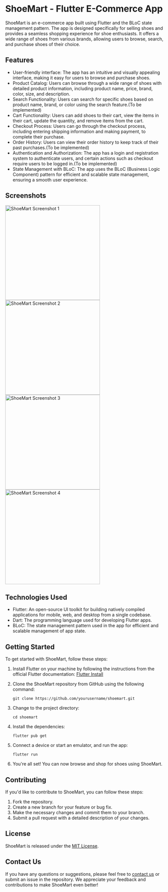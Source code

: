 # ShoeMart - Flutter E-Commerce App

ShoeMart is an e-commerce app built using Flutter and the BLoC state management pattern. The app is designed specifically for selling shoes and provides a seamless shopping experience for shoe enthusiasts. It offers a wide range of shoes from various brands, allowing users to browse, search, and purchase shoes of their choice.

## Features

- User-friendly interface: The app has an intuitive and visually appealing interface, making it easy for users to browse and purchase shoes.
- Product Catalog: Users can browse through a wide range of shoes with detailed product information, including product name, price, brand, color, size, and description.
- Search Functionality: Users can search for specific shoes based on product name, brand, or color using the search feature.(To be implemented)
- Cart Functionality: Users can add shoes to their cart, view the items in their cart, update the quantity, and remove items from the cart.
- Checkout Process: Users can go through the checkout process, including entering shipping information and making payment, to complete their purchase.
- Order History: Users can view their order history to keep track of their past purchases.(To be implemented)
- Authentication and Authorization: The app has a login and registration system to authenticate users, and certain actions such as checkout require users to be logged in.(To be implemented)
- State Management with BLoC: The app uses the BLoC (Business Logic Component) pattern for efficient and scalable state management, ensuring a smooth user experience.

## Screenshots
<img src="https://user-images.githubusercontent.com/74107418/234220930-b6cf18f0-2e03-4f4c-b92d-2177a8b8a407.png" width="300" alt="ShoeMart Screenshot 1"> 
<img src="https://user-images.githubusercontent.com/74107418/234220979-b48c1de9-1c5f-4a1b-9b94-4e51345c8809.png" width="300" alt="ShoeMart Screenshot 2"> 
<img src="https://user-images.githubusercontent.com/74107418/234220994-6813b570-7c1b-44fc-96c5-6e2b745d28f9.png" width="300" alt="ShoeMart Screenshot 3">
<img src="https://user-images.githubusercontent.com/74107418/234224705-3dc418ae-e67e-4720-960b-a3989e53018a.png" width="300" alt="ShoeMart Screenshot 4">



## Technologies Used

- Flutter: An open-source UI toolkit for building natively compiled applications for mobile, web, and desktop from a single codebase.
- Dart: The programming language used for developing Flutter apps.
- BLoC: The state management pattern used in the app for efficient and scalable management of app state.

## Getting Started

To get started with ShoeMart, follow these steps:

1. Install Flutter on your machine by following the instructions from the official Flutter documentation: [Flutter Install](https://flutter.dev/docs/get-started/install)
2. Clone the ShoeMart repository from GitHub using the following command:

   ```
   git clone https://github.com/yourusername/shoemart.git
   ```

3. Change to the project directory:

   ```
   cd shoemart
   ```

4. Install the dependencies:

   ```
   flutter pub get
   ```

5. Connect a device or start an emulator, and run the app:

   ```
   flutter run
   ```

6. You're all set! You can now browse and shop for shoes using ShoeMart.

## Contributing

If you'd like to contribute to ShoeMart, you can follow these steps:

1. Fork the repository.
2. Create a new branch for your feature or bug fix.
3. Make the necessary changes and commit them to your branch.
4. Submit a pull request with a detailed description of your changes.

## License

ShoeMart is released under the [MIT License](LICENSE).

## Contact Us

If you have any questions or suggestions, please feel free to [contact us](mailto:you@example.com) or submit an issue in the repository. We appreciate your feedback and contributions to make ShoeMart even better!
